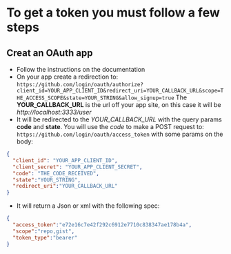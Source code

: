 # To get a token you must follow a few steps
## Creat an OAuth app
 - Follow the instructions on the documentation
 - On your app create a redirection to:
`https://github.com/login/oauth/authorize?client_id=YOUR_APP_CLIENT_ID&redirect_uri=YOUR_CALLBACK_URL&scope=THE_ACCESS_SCOPE&state=YOUR_STRING&allow_signup=true`
The **YOUR_CALLBACK_URL** is the url off your app site, on this case it will be *http://localhost:3333/user*
- It will be redirected to the *YOUR_CALLBACK_URL* with the query params **code** and **state**. You will use the *code* to make a POST request to: `https://github.com/login/oauth/access_token` with some params on the body:
```Json
{
  "client_id": "YOUR_APP_CLIENT_ID",
  "client_secret": "YOUR_APP_CLIENT_SECRET",
  "code": "THE_CODE_RECEIVED",
  "state":"YOUR_STRING",
  "redirect_uri":"YOUR_CALLBACK_URL"
}
```
- It will return a Json or xml with the following spec:
```Json
{
  "access_token":"e72e16c7e42f292c6912e7710c838347ae178b4a",
  "scope":"repo,gist",
  "token_type":"bearer"
}
```
